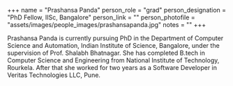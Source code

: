 +++
name = "Prashansa Panda"
person_role = "grad"
person_designation = "PhD Fellow, IISc, Bangalore"
person_link = ""
person_photofile = "assets/images/people_images/prashansapanda.jpg"
notes = ""
+++


Prashansa Panda is currently pursuing PhD in the Department of Computer Science and Automation, Indian Institute of Science, Bangalore, under the supervision of Prof. Shalabh Bhatnagar. She has completed B.tech in Computer Science and Engineering from National Institute of Technology, Rourkela. After that she worked for two years as a Software Developer in Veritas Technologies LLC, Pune. 




